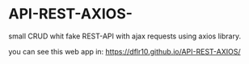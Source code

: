 # API-REST-AXIOS-
small CRUD whit fake REST-API with ajax requests using axios library.

you can see this web app in: https://dflr10.github.io/API-REST-AXIOS/
